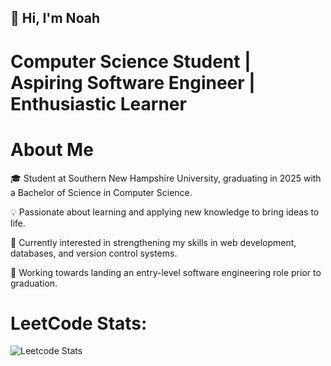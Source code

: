 ## 👋 Hi, I'm Noah

# Computer Science Student | Aspiring Software Engineer | Enthusiastic Learner

# About Me

🎓 Student at Southern New Hampshire University, graduating in 2025 with a Bachelor of Science in Computer Science.

💡 Passionate about learning and applying new knowledge to bring ideas to life.

🔎 Currently interested in strengthening my skills in web development, databases, and version control systems.

🚀 Working towards landing an entry-level software engineering role prior to graduation.

# LeetCode Stats:
![Leetcode Stats](https://leetcard.jacoblin.cool/NFig03?theme=dark&font=JetBrains%20Mono)


